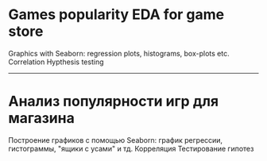 # Games popularity EDA for game store

Graphics with Seaborn: regression plots, histograms, box-plots etc.
Correlation
Hypthesis testing

---

# Анализ популярности игр для магазина

Построение графиков с помощью Seaborn: график регрессии, гистограммы, "ящики с усами" и тд.
Корреляция
Тестирование гипотез